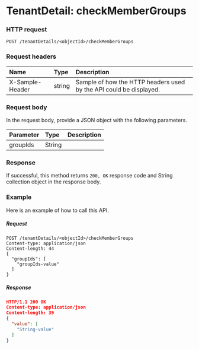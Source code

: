 # TenantDetail: checkMemberGroups


### HTTP request
```http
POST /tenantDetails/<objectId>/checkMemberGroups

```
### Request headers
| Name       | Type | Description|
|:---------------|:--------|:----------|
| X-Sample-Header  | string  | Sample of how the HTTP headers used by the API could be displayed.|

### Request body
In the request body, provide a JSON object with the following parameters.

| Parameter	   | Type	|Description|
|:---------------|:--------|:----------|
|groupIds|String||

### Response
If successful, this method returns `200, OK` response code and String collection object in the response body.

### Example
Here is an example of how to call this API.
##### Request
```http
POST /tenantDetails/<objectId>/checkMemberGroups
Content-type: application/json
Content-length: 44
{
  "groupIds": [
    "groupIds-value"
  ]
}
```
##### Response
```json
HTTP/1.1 200 OK
Content-type: application/json
Content-length: 39
{
  "value": [
    "String-value"
  ]
}
```

<!-- uuid: 97557dee-424b-4447-a3ea-09564506d69e
2015-10-09 18:41:47 UTC -->